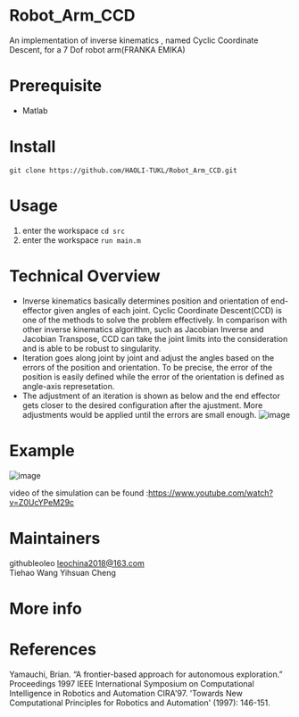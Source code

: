 # Robot_Arm_CCD
An implementation of  inverse kinematics , named Cyclic Coordinate Descent, for a 7 Dof robot arm(FRANKA EMIKA)

# Prerequisite
- Matlab

# Install   
`git clone https://github.com/HAOLI-TUKL/Robot_Arm_CCD.git`       

# Usage
1. enter the workspace
`cd src`    
2. enter the workspace
`run main.m`


# Technical Overview
* Inverse kinematics basically determines position and orientation of end-effector given angles of each joint. Cyclic Coordinate Descent(CCD) is one of the methods to solve the problem effectively. In comparison with other inverse kinematics algorithm, such as Jacobian Inverse and Jacobian Transpose, CCD can take the joint limits into the consideration and is able to be robust to singularity. 
* Iteration goes along joint by joint and adjust the angles based on the errors of the position and orientation. To be precise, the error of the position is easily defined while the error of the orientation is defined as angle-axis represetation.
* The adjustment of an iteration is shown as below and the end effector gets closer to the desired configuration after the ajustment. More adjustments would be applied until the errors are small enough.
![image](https://github.com/HAOLI-TUKL/Robot_Arm_CCD/tree/master/images/CCD_iteration.png)


# Example
![image](https://github.com/githubleoleo/autonomous_exploration/blob/master/images/astar.png)

video of the simulation can be found :https://www.youtube.com/watch?v=Z0UcYPeM29c
    
      
# Maintainers
githubleoleo leochina2018@163.com     
Tiehao Wang
Yihsuan Cheng

# More info

# References
Yamauchi, Brian. “A frontier-based approach for autonomous exploration.” Proceedings 1997 IEEE International Symposium on Computational Intelligence in Robotics and Automation CIRA'97. 'Towards New Computational Principles for Robotics and Automation' (1997): 146-151.
